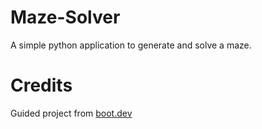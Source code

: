 # Maze-Solver

A simple python application to generate and solve a maze.

# Credits

Guided project from [boot.dev](https://boot.dev)
